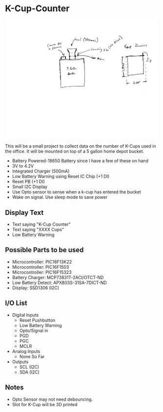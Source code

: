 # K-Cup-Counter

![Idea](https://raw.githubusercontent.com/chrissavage2300/K-Cup-Counter/master/Untitled_09052019_065451.jpg)

This will be a small project to collect data on the number of K-Cups used in the office. It will be mounted
on top of a 5 gallon home depot bucket. 
* Battery Powered-18650 Battery since I have a few of these on hand
* 3V to 4.2V
* Integrated Charger (500mA)
* Low Battery Warning using Reset IC Chip (+1 DI)
* Reset PB (+1 DI)
* Small I2C Display
* Use Opto sensor to sense when a k-cup has entered the bucket
* Wake on signal. Use sleep mode to save power

## Display Text
* Text saying "K-Cup Counter"
* Text saying "XXXX Cups"
* Low Battery Warning 

## Possible Parts to be used
* Microcontroller: PIC18F13K22
* Microcontroller: PIC16F1503
* Microcontroller: PIC16F15323
* Battery Charger: MCP73831T-2ACI/OTCT-ND
* Low Battery Detect: APX803S-31SA-7DICT-ND
* Display: SSD1306 (I2C)

## I/O List
* Digital Inputs
	* Reset Pushbutton 
	* Low Battery Warning
	* Opto/Signal in 
	* PGD
	* PGC
	* MCLR
* Analog Inputs
	* None So Far
* Outputs
	* SCL (I2C)
	* SDA (I2C)
## Notes
* Opto Sensor may not need debouncing.
* Slot for K-Cup will be 3D printed

